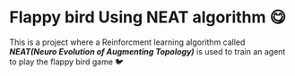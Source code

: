 # Flappy bird Using NEAT algorithm :yum:

This is a project where a Reinforcment learning algorithm called ***NEAT(Neuro Evolution of Augmenting Topology)*** is used to train an agent to play the flappy bird game :bird: